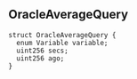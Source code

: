﻿## OracleAverageQuery

```solidity
struct OracleAverageQuery {
  enum Variable variable;
  uint256 secs;
  uint256 ago;
}
```
